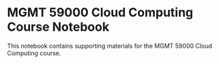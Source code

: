# MGMT 59000 Cloud Computing Course Notebook
This notebook contains supporting materials for the MGMT 59000 Cloud Computing course.